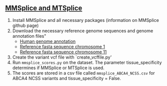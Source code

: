 ## [MMSplice and MTSplice](https://github.com/gagneurlab/MMSplice_MTSplice)

1. Install MMSplice and all necessary packages (information on MMSplice github page)
2. Download the necessary reference genome sequences and genome annotation files"
   *  [Human genome annotation](http://ftp.ensembl.org/pub/release-75/gtf/homo_sapiens/Homo_sapiens.GRCh37.75.gtf.gz)
   *  [Reference fasta sequence chromosome 1](http://ftp.ensembl.org/pub/release-75/fasta/homo_sapiens/dna/Homo_sapiens.GRCh37.75.dna.chromosome.1.fa.gz)
   *  [Reference fasta sequence chromosome 11](https://www.ncbi.nlm.nih.gov/nuccore/NC_000011.9?report=fasta)
3. Create the variant vcf file with `create_vcffile.py'
4. Run `mmsplice_scores.py` on the dataset. The parameter tissue_specificity determines if MMSplice or MTSplice is used.
5. The scores are stored in a csv file called `mmsplice_ABCA4_NCSS.csv` for ABCA4 NCSS variants and tissue_specificity = False.
